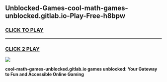 
## Unblocked-Games-cool-math-games-unblocked.gitlab.io-Play-Free-h8bpw
<h3>
<a href="https://premium76.site?title=cool-math-games-unblocked.gitlab.io&ref=18A1">CLICK TO PLAY</a></h3>
<hr>

<h3>
<a href="https://premium76.site?title=cool-math-games-unblocked.gitlab.io&ref=18A1">CLICK 2 PLAY</a>
  
</h3>

<a href="https://premium76.site?title=cool-math-games-unblocked.gitlab.io&ref=18A1"><img src="https://clearcache.store/games.png"></a>


**cool-math-games-unblocked.gitlab.io games unblocked: Your Gateway to Fun and Accessible Online Gaming**
